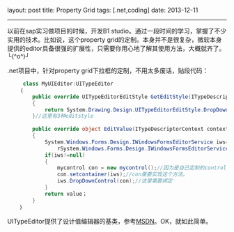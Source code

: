 layout: post
title: Property Grid
tags: [.net,coding]
date: 2013-12-11

---
以前在sap实习做项目的时候，开发B1 studio。通过一段时间的学习，掌握了不少实用的技术。比如说，这个property grid的定制。本身并不是很复杂，微软本身提供的editor具备很强的扩展性，只需要你用心地了解其使用方法，大概就齐了。└(^o^)┘  
<!--more-->
.net项目中，针对property grid下拉框的定制，不用太多废话，贴段代码：  

```c#
	 class MyUIEditor:UITypeEditor 
	｛
		public override UITypeEditorEditStyle GetEditStyle(ITypeDescriptorContext context)
		{
			return System.Drawing.Design.UITypeEditorEditStyle.DropDown；
		}//这里有3种editstyle
		
		public override object EditValue(ITypeDescriptorContext context，IServiceProvider provider,object value)
		{
			System.Windows.Forms.Design.IWindowsFormsEditorService iws=
				rSystem.Windows.Forms.Design.IWindowsFormsEditorService)provider.GetService(typeof(System.Windows.Forms.Design.IWindowsFormsEditorService))；
			if(iws!=null)
			{
				mycontrol con = new mycontrol();//因为是自己定制的control理论上可以实现各种要求
				con.setcontainer(iws);//con需要实现这个方法。
				iws.DropDownControl(con);//这里需要绑定
			}
			return value；
		} 
	｝ 
```

UITypeEditor提供了设计值编辑器的基类，参考<a href="http://msdn.microsoft.com/zh-cn/library/System.Drawing.Design.UITypeEditor(v=vs.110).aspx">MSDN</a>。OK，就如此简单。